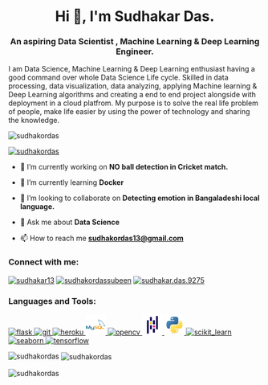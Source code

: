 
<h1 align="center">Hi 👋, I'm Sudhakar Das.</h1>
<h3 align="center">An aspiring Data Scientist , Machine Learning & Deep Learning Engineer.</h3>

I am Data Science, Machine Learning & Deep Learning enthusiast having a good command over whole Data Science Life cycle. Skilled in data processing, data visualization, data analyzing, applying Machine learning & Deep Learning algorithms and creating a end to end project alongside with deployment in a cloud platfrom. My purpose is to solve the real life problem of people, make life easier by using the power of technology and sharing the knowledge.


<p align="left"> <img src="https://komarev.com/ghpvc/?username=sudhakordas&label=Profile%20views&color=0e75b6&style=flat" alt="sudhakordas" /> </p>

<p align="left"> <a href="https://github.com/ryo-ma/github-profile-trophy"><img src="https://github-profile-trophy.vercel.app/?username=sudhakordas" alt="sudhakordas" /></a> </p>

- 🔭 I’m currently working on **NO ball detection in Cricket match.**

- 🌱 I’m currently learning **Docker**

- 👯 I’m looking to collaborate on **Detecting emotion in Bangaladeshi local language.**

- 💬 Ask me about **Data Science**

- 📫 How to reach me **sudhakordas13@gmail.com**

<h3 align="left">Connect with me:</h3>
<p align="left">
<a href="https://linkedin.com/in/sudhakar13" target="blank"><img align="center" src="https://raw.githubusercontent.com/rahuldkjain/github-profile-readme-generator/master/src/images/icons/Social/linked-in-alt.svg" alt="sudhakar13" height="30" width="40" /></a>
<a href="https://kaggle.com/sudhakordassubeen" target="blank"><img align="center" src="https://raw.githubusercontent.com/rahuldkjain/github-profile-readme-generator/master/src/images/icons/Social/kaggle.svg" alt="sudhakordassubeen" height="30" width="40" /></a>
<a href="https://fb.com/sudhakar.das.9275" target="blank"><img align="center" src="https://raw.githubusercontent.com/rahuldkjain/github-profile-readme-generator/master/src/images/icons/Social/facebook.svg" alt="sudhakar.das.9275" height="30" width="40" /></a>
</p>

<h3 align="left">Languages and Tools:</h3>
<p align="left"> <a href="https://flask.palletsprojects.com/" target="_blank" rel="noreferrer"> <img src="https://www.vectorlogo.zone/logos/pocoo_flask/pocoo_flask-icon.svg" alt="flask" width="40" height="40"/> </a> <a href="https://git-scm.com/" target="_blank" rel="noreferrer"> <img src="https://www.vectorlogo.zone/logos/git-scm/git-scm-icon.svg" alt="git" width="40" height="40"/> </a> <a href="https://heroku.com" target="_blank" rel="noreferrer"> <img src="https://www.vectorlogo.zone/logos/heroku/heroku-icon.svg" alt="heroku" width="40" height="40"/> </a> <a href="https://www.mysql.com/" target="_blank" rel="noreferrer"> <img src="https://raw.githubusercontent.com/devicons/devicon/master/icons/mysql/mysql-original-wordmark.svg" alt="mysql" width="40" height="40"/> </a> <a href="https://opencv.org/" target="_blank" rel="noreferrer"> <img src="https://www.vectorlogo.zone/logos/opencv/opencv-icon.svg" alt="opencv" width="40" height="40"/> </a> <a href="https://pandas.pydata.org/" target="_blank" rel="noreferrer"> <img src="https://raw.githubusercontent.com/devicons/devicon/2ae2a900d2f041da66e950e4d48052658d850630/icons/pandas/pandas-original.svg" alt="pandas" width="40" height="40"/> </a> <a href="https://www.python.org" target="_blank" rel="noreferrer"> <img src="https://raw.githubusercontent.com/devicons/devicon/master/icons/python/python-original.svg" alt="python" width="40" height="40"/> </a> <a href="https://scikit-learn.org/" target="_blank" rel="noreferrer"> <img src="https://upload.wikimedia.org/wikipedia/commons/0/05/Scikit_learn_logo_small.svg" alt="scikit_learn" width="40" height="40"/> </a> <a href="https://seaborn.pydata.org/" target="_blank" rel="noreferrer"> <img src="https://seaborn.pydata.org/_images/logo-mark-lightbg.svg" alt="seaborn" width="40" height="40"/> </a> <a href="https://www.tensorflow.org" target="_blank" rel="noreferrer"> <img src="https://www.vectorlogo.zone/logos/tensorflow/tensorflow-icon.svg" alt="tensorflow" width="40" height="40"/> </a> </p>

<p><img align="left" src="https://github-readme-stats.vercel.app/api/top-langs?username=sudhakordas&show_icons=true&locale=en&layout=compact" alt="sudhakordas" /></p>

<p>&nbsp;<img align="center" src="https://github-readme-stats.vercel.app/api?username=sudhakordas&show_icons=true&locale=en" alt="sudhakordas" /></p>

<p><img align="center" src="https://github-readme-streak-stats.herokuapp.com/?user=sudhakordas&" alt="sudhakordas" /></p>










